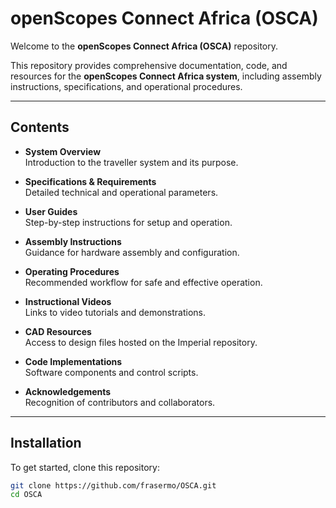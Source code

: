 # openScopes Connect Africa (OSCA)

Welcome to the **openScopes Connect Africa (OSCA)** repository.

This repository provides comprehensive documentation, code, and resources for the **openScopes Connect Africa system**, including assembly instructions, specifications, and operational procedures.

---

## Contents

- **System Overview**  
  Introduction to the traveller system and its purpose.

- **Specifications & Requirements**  
  Detailed technical and operational parameters.

- **User Guides**  
  Step-by-step instructions for setup and operation.

- **Assembly Instructions**  
  Guidance for hardware assembly and configuration.

- **Operating Procedures**  
  Recommended workflow for safe and effective operation.

- **Instructional Videos**  
  Links to video tutorials and demonstrations.

- **CAD Resources**  
  Access to design files hosted on the Imperial repository.

- **Code Implementations**  
  Software components and control scripts.

- **Acknowledgements**  
  Recognition of contributors and collaborators.

---

## Installation

To get started, clone this repository:

```bash
git clone https://github.com/frasermo/OSCA.git
cd OSCA
